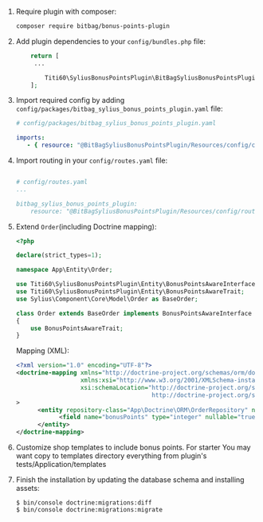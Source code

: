 
1. Require plugin with composer:

    ```bash
    composer require bitbag/bonus-points-plugin
    ```

1. Add plugin dependencies to your `config/bundles.php` file:

    ```php
        return [
         ...

            Titi60\SyliusBonusPointsPlugin\BitBagSyliusBonusPointsPlugin::class => ['all' => true],
        ];
    ```

1. Import required config by adding  `config/packages/bitbag_sylius_bonus_points_plugin.yaml` file:

    ```yaml
    # config/packages/bitbag_sylius_bonus_points_plugin.yaml

    imports:
       - { resource: "@BitBagSyliusBonusPointsPlugin/Resources/config/config.yml" }
    ```

1. Import routing in your `config/routes.yaml` file:

    ```yaml

    # config/routes.yaml
    ...

    bitbag_sylius_bonus_points_plugin:
        resource: "@BitBagSyliusBonusPointsPlugin/Resources/config/routing.yml"
    ```

1. Extend `Order`(including Doctrine mapping):

    ```php
    <?php

   declare(strict_types=1);

    namespace App\Entity\Order;

    use Titi60\SyliusBonusPointsPlugin\Entity\BonusPointsAwareInterface;
    use Titi60\SyliusBonusPointsPlugin\Entity\BonusPointsAwareTrait;
    use Sylius\Component\Core\Model\Order as BaseOrder;

    class Order extends BaseOrder implements BonusPointsAwareInterface
    {
        use BonusPointsAwareTrait;
    }
    ```

   Mapping (XML):

   ```xml
   <?xml version="1.0" encoding="UTF-8"?>
   <doctrine-mapping xmlns="http://doctrine-project.org/schemas/orm/doctrine-mapping"
                     xmlns:xsi="http://www.w3.org/2001/XMLSchema-instance"
                     xsi:schemaLocation="http://doctrine-project.org/schemas/orm/doctrine-mapping
                                         http://doctrine-project.org/schemas/orm/doctrine-mapping.xsd"
   >
         <entity repository-class="App\Doctrine\ORM\OrderRepository" name="App\Entity\Order\Order" table="sylius_order">
               <field name="bonusPoints" type="integer" nullable="true" />
         </entity>
   </doctrine-mapping>
   ```

1. Customize shop templates to include bonus points. For starter You may want copy to templates directory everything from plugin's tests/Application/templates

1. Finish the installation by updating the database schema and installing assets:

    ```
    $ bin/console doctrine:migrations:diff
    $ bin/console doctrine:migrations:migrate
    ```

